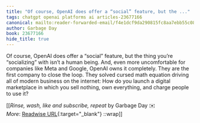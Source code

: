 ```yaml
---
title: "Of course, OpenAI does offer a “social” feature, but the ..."
tags: chatgpt openai platforms ai articles-23677166
canonical: mailto:reader-forwarded-email/f4e1dcf9da290815fc8aa7ebb55c08ef
author: Garbage Day
book: 23677166
hide_title: true
---
```


Of course, OpenAI does offer a “social” feature, but the thing you’re “socializing” with isn’t a human being. And, even more uncomfortable for companies like Meta and Google, OpenAI owns it completely. They are the first company to close the loop. They solved cursed math equation driving all of modern business on the internet: How do you launch a digital marketplace in which you sell nothing, own everything, and charge people to use it?


[[<cite>_Rinse, wash, like and subscribe, repeat_</cite> by Garbage Day ✉️<br>
_More_: [Readwise URL](https://readwise.io/open/463494484){:target="_blank"}
::wrap]]